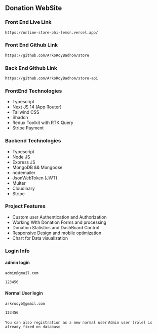 ## Donation WebSite

### Front End Live Link

```bash
https://online-store-phi-lemon.vercel.app/
```

### Front End Github Link

```bash
https://github.com/ArkoRoyBadhon/store
```
### Back End Github Link

```bash
https://github.com/ArkoRoyBadhon/store-api
```

### FrontEnd Technologies
- Typescript
- Next JS 14 (App Router)
- Tailwind CSS
- Shadcn
- Redux Toolkit with RTK Query
- Stripe Payment

### Backend Technologies
- Typescript
- Node JS
- Express JS
- MongoDB && Mongoose
- nodemailer
- JsonWebToken (JWT)
- Multer
- Cloudinary
- Stripe 

### Project Features
- Custom user Authentication and Authorization
- Working WIth Donation Forms and processing
- Donation Statistics and DashBoard Control
- Responsive Design and mobile optimization
- Chart for Data visualization


### Login Info
#### admin login
```bash
admin@gmail.com
```
```bash
123456
```
#### Normal User login
```bash
arkrooyb@gmail.com
```
```bash
123456
```
`You can also registration as a new normal user`
`Admin user (role) is already fixed on database`

